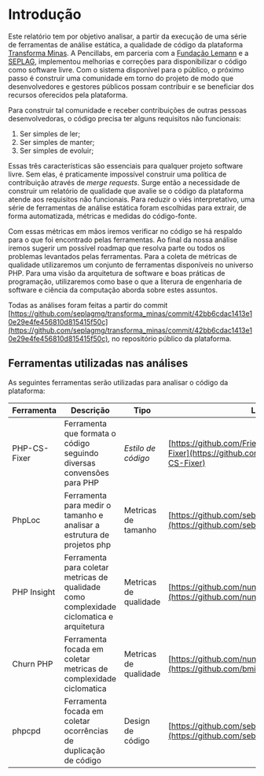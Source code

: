 # Introdução

Este relatório tem por objetivo analisar, a partir da execução de uma série de ferramentas de análise
estática, a qualidade de código da plataforma [Transforma Minas](https://github.com/seplagmg/transforma_minas). 
A Pencillabs, em parceria com a [Fundação Lemann](https://fundacaolemann.org.br/) e a [SEPLAG](http://planejamento.mg.gov.br/), 
implementou melhorias e correções para disponibilizar o código como software livre. Com o sistema disponível
para o público, o próximo passo é construir uma comunidade em torno do projeto de modo que
desenvolvedores e gestores públicos possam contribuir e se beneficiar dos recursos oferecidos pela
plataforma.

Para construir tal comunidade e receber contribuições de outras pessoas
desenvolvedoras, o código precisa ter alguns requisitos não funcionais:

1. Ser simples de ler;
2. Ser simples de manter; 
3. Ser simples de evoluir;

Essas três características são essenciais para qualquer projeto software livre. Sem elas, é
praticamente impossível construir uma política de contribuição através de _merge requests_. Surge
então a necessidade de construir um relatório de qualidade que avalie se o código da plataforma atende aos requisitos não funcionais.
Para reduzir o viés interpretativo, uma série de ferramentas de análise estática foram escolhidas para extrair, de forma automatizada, 
métricas e medidas do código-fonte.

Com essas métricas em mãos iremos verificar no código se há
respaldo para o que foi encontrado pelas ferramentas. Ao final da nossa análise iremos sugerir um
possível roadmap que resolva parte ou todos os problemas levantados pelas ferramentas.
Para a coleta de métricas de qualidade utilizaremos um conjunto de ferramentas 
disponíveis no universo PHP. Para uma visão da arquitetura de software e boas práticas de
programação, utilizaremos como base o que a literura de engenharia de software e ciência da computação 
aborda sobre estes assuntos.

Todas as análises foram feitas a partir do commit [https://github.com/seplagmg/transforma_minas/commit/42bb6cdac1413e10e29e4fe456810d815415f50c](https://github.com/seplagmg/transforma_minas/commit/42bb6cdac1413e10e29e4fe456810d815415f50c), no repositório público da plataforma.

## Ferramentas utilizadas nas análises

As seguintes ferramentas serão utilizadas para analisar o código da plataforma:

| Ferramenta         | Descrição     | Tipo | Link |
|--------------|-----------|------------|-----------|
| PHP-CS-Fixer | Ferramenta que formata o código seguindo diversas convensões para PHP      | *Estilo de código*        | [https://github.com/FriendsOfPHP/PHP-CS-Fixer](https://github.com/FriendsOfPHP/PHP-CS-Fixer)|
| PhpLoc | Ferramenta para medir o tamanho e analisar a estrutura de projetos php      | Metricas de tamanho        | [https://github.com/sebastianbergmann/phploc](https://github.com/sebastianbergmann/phploc)|
| PHP Insight | Ferramenta para coletar metricas de qualidade como complexidade ciclomatica e arquitetura      | Metricas de qualidade        | [https://github.com/nunomaduro/phpinsights](https://github.com/nunomaduro/phpinsights)|
| Churn PHP | Ferramenta focada em coletar metricas de complexidade ciclomatica      | Metricas de qualidade        | [https://github.com/nunomaduro/phpinsights](https://github.com/bmitch/churn-php)|
| phpcpd | Ferramenta focada em coletar ocorrências de duplicação de código      | Design de código         | [https://github.com/sebastianbergmann/phpcpd](https://github.com/sebastianbergmann/phpcpd)|
